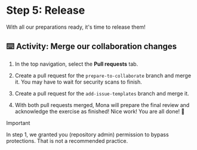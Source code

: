 # Step 5: Release

With all our preparations ready, it's time to release them!

## ⌨️ Activity: Merge our collaboration changes

1. In the top navigation, select the **Pull requests** tab.

1. Create a pull request for the `prepare-to-collaborate` branch and merge it. You may have to wait for security scans to finish.

1. Create a pull request for the `add-issue-templates` branch and merge it.

1. With both pull requests merged, Mona will prepare the final review and acknowledge the exercise as finished! Nice work! You are all done! 🎉

> [!IMPORTANT]
> In step 1, we granted you (repository admin) permission to bypass protections. That is not a recommended practice.
